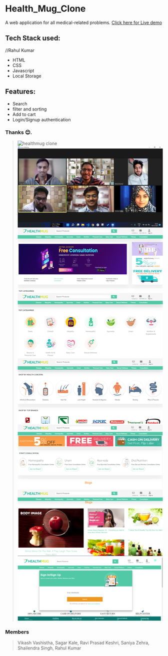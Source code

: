 # Health_Mug_Clone
A web application for all medical-related problems.
<a href="https://healthmugclone.netlify.app" target="_blank">Click here for Live demo</a>


## Tech Stack used:

//Rahul Kumar

<ul>
  <li>HTML</li>
  <li>CSS</li>
  <li>Javascript</li>
  <li>Local Storage</li>
</ul>

## Features:
<ul>
  <li>Search</li>
  <li>filter and sorting</li>
  <li>Add to cart</li>
  <li>Login/Signup authentication</li>
</ul>

### Thanks 😊.

> ![healthmug clone](https://static.oxinis.com/healthmug/image/healthmug/healthmug-logo.png)
![healthmug](/images/img1.png)
![healthmug](/images/img2.png)
![healthmug](/images/img3.png)
![healthmug](/images/img4.png)
![healthmug](/images/img5.png)
![healthmug](/images/img6.png)
![healthmug](/images/img7.png)
### Members
> Vikash Vashistha, Sagar Kale, Ravi Prasad Keshri, Saniya Zehra, Shailendra Singh, Rahul Kumar
